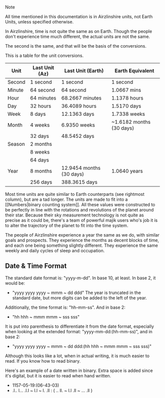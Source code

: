 
> [!NOTE]
> All time mentioned in this documentation is in Airzlinshire units, not Earth Units, unless specified otherwise.

In Airzlinshire, time is not quite the same as on Earth. Though the people don't experience time much different, the actual units are not the same.

The second is the same, and that will be the basis of the conversions.

This is a table for the unit conversions.

| Unit   | Last Unit (Az) | Last Unit (Earth)        | Earth Equivalent         |
| ------ | -------------- | ------------------------ | ------------------------ |
| Second | 1 second       | 1 second                 | 1 second                 |
| Minute | 64 second      | 64 second                | 1.0667 mins              |
| Hour   | 64 minutes     | 68.2667 minutes          | 1.1378 hours             |
| Day    | 32 hours       | 36.4089 hours            | 1.5170 days              |
| Week   | 8 days         | 12.1363 days             | 1.7338 weeks             |
| Month  | 4 weeks        | 6.9350 weeks             | ~1.6182 months (30 days) |
|        | 32 days        | 48.5452 days             |                          |
| Season | 2 months       |                          |                          |
|        | 8 weeks        |                          |                          |
|        | 64 days        |                          |                          |
| Year   | 8 months       | 12.9454 months (30 days) | 1.0640 years             |
|        | 256 days       | 388.3615 days            |                          |

Most time units are quite similar to Earth counterparts (see rightmost column), but are a tad longer. The units are made to fit into a [[Numbers|binary counting system]]. All these values were constructed to be perfectly in line with the rotations and revolutions of the planet around their star. Because their sky measurement technology is not quite as precise as it could be, there's a team of powerful majik users who's job it is to alter the trajectory of the planet to fit into the time system.

The people of Airzlinshire experience a year the same as we do, with similar goals and prospects. They experience the months as decent blocks of time, and each one being something slightly different. They experience the same weekly and daily cycles of sleep and occupation.

## Date & Time Format
The standard date format is: "yyyy-m-dd". In base 10, at least. In base 2, it would be:
- "yyyy yyyy yyyy ~ mmm ~ dd ddd"
The year is truncated in the standard date, but more digits can be added to the left of the year.

Additionally, the time format is: "hh-mm-ss". And in base 2:
- "hh hhh ~ mmm mmm ~ sss sss"

It is put into parenthesis to differentiate it from the date format, especially when looking at the extended format: "yyyy-mm-dd:(hh-mm-ss)", and in base 2:
- "yyyy yyyy yyyy ~ mmm ~ dd ddd:(hh hhh ~ mmm mmm ~ sss sss)"

Although this looks like a lot, when in actual writing, it is much easier to read. If you know how to read binary.

Here's an example of a date written in binary. Extra space is added since it's digital, but it is easier to read when hand written.
- 1157-05-19:(06-43-03)
- .l.. l... .l.l ~ l.l ~ l. .ll : ( .. ll. ~ l.l .ll ~ ... .ll )